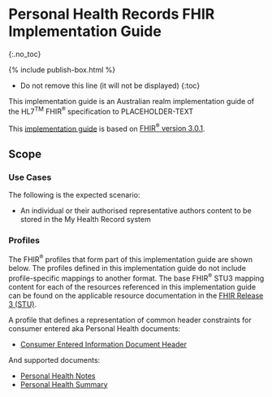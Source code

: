 # Personal Health Records FHIR Implementation Guide 
{:.no_toc}

{% include publish-box.html %}


<!-- TOC  the css styling for this is \pages\assets\css\project.css under 'markdown-toc'-->

* Do not remove this line (it will not be displayed)
{:toc}


<!-- end TOC -->


This implementation guide is an Australian realm implementation guide of the HL7<sup>TM</sup> FHIR<sup>&reg;</sup> specification to PLACEHOLDER-TEXT

This [implementation guide](http://hl7.org/fhir/STU3/implementationguide.html) is based on [FHIR<sup>&reg;</sup> version 3.0.1](http://hl7.org/fhir/STU3/index.html).

## Scope

### Use Cases
The following is the expected scenario:
* An individual or their authorised representative authors content to be stored in the My Health Record system

### Profiles
The FHIR<sup>&reg;</sup> profiles that form part of this implementation guide are shown below. The profiles defined in this implementation guide do not include profile-specific mappings to another format. The base FHIR<sup>&reg;</sup> STU3 mapping content for each of the resources referenced in this implementation guide can be found on the applicable resource documentation in the [FHIR Release 3 (STU)](http://hl7.org/fhir/STU3/index.html).

A profile that defines a representation of common header constraints for consumer entered aka Personal Health documents:
 * [Consumer Entered Information Document Header](StructureDefinition-composition-docheader-cei-1.html)

And supported documents:
* [Personal Health Notes](StructureDefinition-composition-phn-1.html)
* [Personal Health Summary](StructureDefinition-composition-phs-1.html)